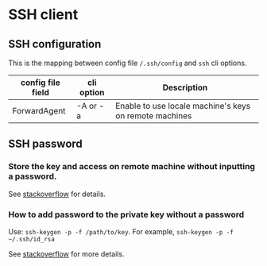 SSH client
====

SSH configuration
----

This is the mapping between config file `/.ssh/config` and `ssh` cli options.

| config file field  | cli option  | Description  |
|---|---|---|
| ForwardAgent  | -A or -a  | Enable to use locale machine's keys on remote machines  |


SSH password
----
### Store the key and access on remote machine without inputting a password.
See [stackoverflow](https://apple.stackexchange.com/questions/48502/how-can-i-permanently-add-my-ssh-private-key-to-keychain-so-it-is-automatically) for details.

### How to add password to the private key without a password
Use: `ssh-keygen -p -f /path/to/key`. For example, `ssh-keygen -p -f ~/.ssh/id_rsa`

See [stackoverflow](https://stackoverflow.com/questions/3818886/how-do-i-add-a-password-to-an-openssh-private-key-that-was-generated-without-a-p) for more details.

